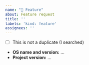 ```yaml
---
name: "🎁 Feature"
about: Feature request
title: ''
labels: 'kind: feature'
assignees: ''
---
```


<!--
    Please try to fill out the following info:
-->

- [ ] This is not a duplicate (I searched)
- **OS name and version:** ...
- **Project version:** ...
